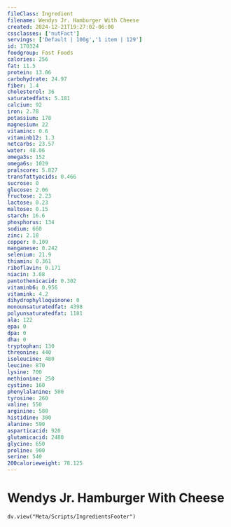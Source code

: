```yaml
---
fileClass: Ingredient
filename: Wendys Jr. Hamburger With Cheese
created: 2024-12-21T19:27:02-06:00
cssclasses: ['nutFact']
servings: ['Default | 100g','1 item | 129']
id: 170324
foodgroup: Fast Foods
calories: 256
fat: 11.5
protein: 13.06
carbohydrate: 24.97
fiber: 1.4
cholesterol: 36
saturatedfats: 5.181
calcium: 92
iron: 2.78
potassium: 178
magnesium: 22
vitaminc: 0.6
vitaminb12: 1.3
netcarbs: 23.57
water: 48.06
omega3s: 152
omega6s: 1029
pralscore: 5.827
transfattyacids: 0.466
sucrose: 0
glucose: 2.06
fructose: 2.23
lactose: 0.23
maltose: 0.15
starch: 16.6
phosphorus: 134
sodium: 660
zinc: 2.18
copper: 0.109
manganese: 0.242
selenium: 21.9
thiamin: 0.361
riboflavin: 0.171
niacin: 3.08
pantothenicacid: 0.302
vitaminb6: 0.956
vitamink: 4.2
dihydrophylloquinone: 0
monounsaturatedfat: 4398
polyunsaturatedfat: 1181
ala: 122
epa: 0
dpa: 0
dha: 0
tryptophan: 130
threonine: 440
isoleucine: 480
leucine: 870
lysine: 700
methionine: 250
cystine: 160
phenylalanine: 500
tyrosine: 260
valine: 550
arginine: 580
histidine: 300
alanine: 590
asparticacid: 920
glutamicacid: 2480
glycine: 650
proline: 900
serine: 540
200calorieweight: 78.125
---
```


# Wendys Jr. Hamburger With Cheese

```dataviewjs
dv.view("Meta/Scripts/IngredientsFooter")
```